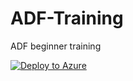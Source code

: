 # ADF-Training
ADF beginner training

[![Deploy to Azure](https://aka.ms/deploytoazurebutton)](https://portal.azure.com/#create/Microsoft.Template/uri/https%3A%2F%2Fraw.githubusercontent.com%2FCloudShiftBV%2FADF-Training%2Fmain%2FLabEnvironment%2Fazuredeploy.json)
